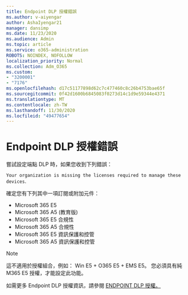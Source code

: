 ```yaml
---
title: Endpoint DLP 授權錯誤
ms.author: v-aiyengar
author: AshaIyengar21
manager: dansimp
ms.date: 11/23/2020
ms.audience: Admin
ms.topic: article
ms.service: o365-administration
ROBOTS: NOINDEX, NOFOLLOW
localization_priority: Normal
ms.collection: Adm_O365
ms.custom:
- "3200001"
- "7176"
ms.openlocfilehash: d17c51177898d62c7c477460c8c26b4753bae65f
ms.sourcegitcommit: 0f42d1600b6845083f0273d14c1d9e59344e4371
ms.translationtype: MT
ms.contentlocale: zh-TW
ms.lasthandoff: 11/30/2020
ms.locfileid: "49477654"
---
```

# <a name="endpoint-dlp-licensing-error"></a>Endpoint DLP 授權錯誤

嘗試設定端點 DLP 時，如果您收到下列錯誤：

`Your organization is missing the licenses required to manage these devices`.

確定您有下列其中一項訂閱或附加元件：

- Microsoft 365 E5
- Microsoft 365 A5 (教育版)
- Microsoft 365 E5 合規性
- Microsoft 365 A5 合規性
- Microsoft 365 E5 資訊保護和控管
- Microsoft 365 A5 資訊保護和控管

> [!NOTE]
> 這不適用於授權組合，例如： Win E5 + O365 E5 + EMS E5。 您必須具有純 M365 E5 授權，才能設定此功能。

如需更多 Endpoint DLP 授權資訊，請參閱 [ENDPOINT DLP 授權。](https://docs.microsoft.com/microsoft-365/compliance/endpoint-dlp-getting-started#onboarding-devices-into-device-management)
